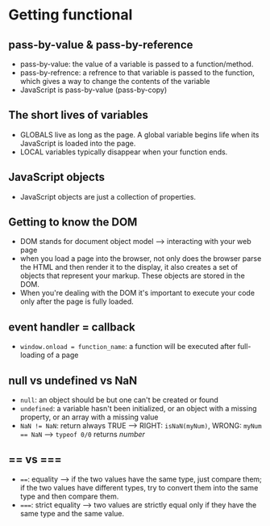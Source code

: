 # Getting functional

## pass-by-value & pass-by-reference

- pass-by-value: the value of a variable is passed to a function/method.
- pass-by-refrence: a refrence to that variable is passed to the function, which gives a way to change the contents of the variable
- JavaScript is pass-by-value (pass-by-copy)

## The short lives of variables

- GLOBALS live as long as the page. A global variable begins life when its JavaScript is loaded into the page.
- LOCAL variables typically disappear when your function ends.

## JavaScript objects

- JavaScript objects are just a collection of properties.

## Getting to know the DOM

- DOM stands for document object model --> interacting with your web page
- when you load a page into the browser, not only does the browser parse the HTML and then render it to the display, it also creates a set of objects that represent your markup. These objects are stored in the DOM.
- When you're dealing with the DOM it's important to execute your code only after the page is fully loaded.

## event handler = callback

- `window.onload = function_name`: a function will be executed after full-loading of a page

## null vs undefined vs NaN

- `null`: an object should be but one can't be created or found
- `undefined`: a variable hasn't been initialized, or an object with a missing property, or an array with a missing value
- `NaN != NaN`: return always TRUE --> RIGHT: `isNaN(myNum)`, WRONG: `myNum == NaN` --> `typeof 0/0` returns _number_

## == vs ===

- `==`: equality --> if the two values have the same type, just compare them; if the two values have different types, try to convert them into the same type and then compare them.
- `===`: strict equality --> two values are strictly equal only if they have the same type and the same value.
